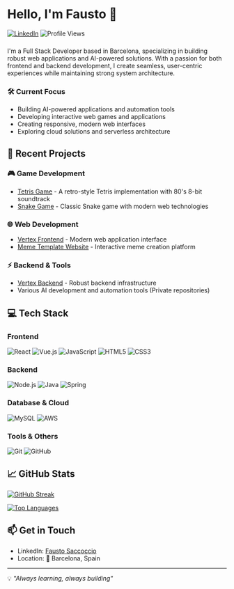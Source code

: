 # Hello, I'm Fausto 👋

[![LinkedIn](https://img.shields.io/badge/LinkedIn-Connect-blue?style=for-the-badge&logo=linkedin)](https://www.linkedin.com/in/fausto-saccoccio-6966201aa/)
![Profile Views](https://komarev.com/ghpvc/?username=FaustoS88&style=for-the-badge)

###

I'm a Full Stack Developer based in Barcelona, specializing in building robust web applications and AI-powered solutions. With a passion for both frontend and backend development, I create seamless, user-centric experiences while maintaining strong system architecture.

### 🛠️ Current Focus

- Building AI-powered applications and automation tools
- Developing interactive web games and applications
- Creating responsive, modern web interfaces
- Exploring cloud solutions and serverless architecture

## 🔨 Recent Projects

### 🎮 Game Development
- [Tetris Game](https://github.com/FaustoS88/tetrisGame) - A retro-style Tetris implementation with 80's 8-bit soundtrack
- [Snake Game](https://github.com/FaustoS88/snakeGame) - Classic Snake game with modern web technologies

### 🌐 Web Development
- [Vertex Frontend](https://github.com/FaustoS88/Vertex-Frontend) - Modern web application interface
- [Meme Template Website](https://github.com/FaustoS88/meme-template) - Interactive meme creation platform

### ⚡ Backend & Tools
- [Vertex Backend](https://github.com/FaustoS88/VertexBackend) - Robust backend infrastructure
- Various AI development and automation tools (Private repositories)

## 💻 Tech Stack

### Frontend
![React](https://img.shields.io/badge/React-20232A?style=for-the-badge&logo=react&logoColor=61DAFB)
![Vue.js](https://img.shields.io/badge/Vue.js-35495E?style=for-the-badge&logo=vue.js&logoColor=4FC08D)
![JavaScript](https://img.shields.io/badge/JavaScript-F7DF1E?style=for-the-badge&logo=javascript&logoColor=black)
![HTML5](https://img.shields.io/badge/HTML5-E34F26?style=for-the-badge&logo=html5&logoColor=white)
![CSS3](https://img.shields.io/badge/CSS3-1572B6?style=for-the-badge&logo=css3&logoColor=white)

### Backend
![Node.js](https://img.shields.io/badge/Node.js-339933?style=for-the-badge&logo=node.js&logoColor=white)
![Java](https://img.shields.io/badge/Java-ED8B00?style=for-the-badge&logo=oracle&logoColor=white)
![Spring](https://img.shields.io/badge/Spring-6DB33F?style=for-the-badge&logo=spring&logoColor=white)

### Database & Cloud
![MySQL](https://img.shields.io/badge/MySQL-005C84?style=for-the-badge&logo=mysql&logoColor=white)
![AWS](https://img.shields.io/badge/AWS-232F3E?style=for-the-badge&logo=amazon-aws&logoColor=white)

### Tools & Others
![Git](https://img.shields.io/badge/Git-F05032?style=for-the-badge&logo=git&logoColor=white)
![GitHub](https://img.shields.io/badge/GitHub-100000?style=for-the-badge&logo=github&logoColor=white)

## 📈 GitHub Stats

[![GitHub Streak](http://github-readme-streak-stats.herokuapp.com?user=FaustoS88&theme=dark&background=000000)](https://git.io/streak-stats)

[![Top Languages](https://github-readme-stats.vercel.app/api/top-langs/?username=FaustoS88&layout=compact&theme=vision-friendly-dark)](https://github.com/anuraghazra/github-readme-stats)

## 📫 Get in Touch

- LinkedIn: [Fausto Saccoccio](https://www.linkedin.com/in/fausto-saccoccio-6966201aa/)
- Location: 📍 Barcelona, Spain

---

💡 *"Always learning, always building"*
